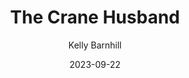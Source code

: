 ---
title: "The Crane Husband"
author: "Kelly Barnhill"
date: 2023-09-22
star_rating: 5
books/tags:
    - "fiction"
---
